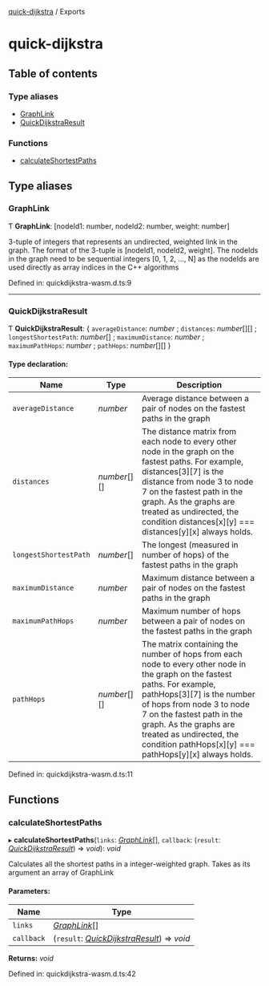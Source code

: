 [quick-dijkstra](README.md) / Exports

# quick-dijkstra

## Table of contents

### Type aliases

- [GraphLink](modules.md#graphlink)
- [QuickDijkstraResult](modules.md#quickdijkstraresult)

### Functions

- [calculateShortestPaths](modules.md#calculateshortestpaths)

## Type aliases

### GraphLink

Ƭ **GraphLink**: [nodeId1: number, nodeId2: number, weight: number]

3-tuple of integers that represents an undirected, weighted link in the graph.
 The format of the 3-tuple is [nodeId1, nodeId2, weight]. The nodeIds in the graph
 need to be sequential integers [0, 1, 2, ..., N] as the nodeIds are used directly
 as array indices in the C++ algorithms

Defined in: quickdijkstra-wasm.d.ts:9

___

### QuickDijkstraResult

Ƭ **QuickDijkstraResult**: { `averageDistance`: *number* ; `distances`: *number*[][] ; `longestShortestPath`: *number*[] ; `maximumDistance`: *number* ; `maximumPathHops`: *number* ; `pathHops`: *number*[][]  }

#### Type declaration:

Name | Type | Description |
------ | ------ | ------ |
`averageDistance` | *number* | Average distance between a pair of nodes on the fastest paths in the graph   |
`distances` | *number*[][] | The distance matrix from each node to every other node in the graph on the fastest paths. For example, distances[3][7] is the distance from node 3 to node 7 on the fastest path in the graph. As the graphs are treated as undirected, the condition distances[x][y] === distances[y][x] always holds.   |
`longestShortestPath` | *number*[] | The longest (measured in number of hops) of the fastest paths in the graph   |
`maximumDistance` | *number* | Maximum distance between a pair of nodes on the fastest paths in the graph   |
`maximumPathHops` | *number* | Maximum number of hops between a pair of nodes on the fastest paths in the graph   |
`pathHops` | *number*[][] | The matrix containing the number of hops from each node to every other node in the graph on the fastest paths. For example, pathHops[3][7] is the number of hops from node 3 to node 7 on the fastest path in the graph. As the graphs are treated as undirected, the condition pathHops[x][y] === pathHops[y][x] always holds.   |

Defined in: quickdijkstra-wasm.d.ts:11

## Functions

### calculateShortestPaths

▸ **calculateShortestPaths**(`links`: [*GraphLink*](modules.md#graphlink)[], `callback`: (`result`: [*QuickDijkstraResult*](modules.md#quickdijkstraresult)) => *void*): *void*

Calculates all the shortest paths in a integer-weighted graph.
Takes as its argument an array of GraphLink

#### Parameters:

Name | Type |
------ | ------ |
`links` | [*GraphLink*](modules.md#graphlink)[] |
`callback` | (`result`: [*QuickDijkstraResult*](modules.md#quickdijkstraresult)) => *void* |

**Returns:** *void*

Defined in: quickdijkstra-wasm.d.ts:42
